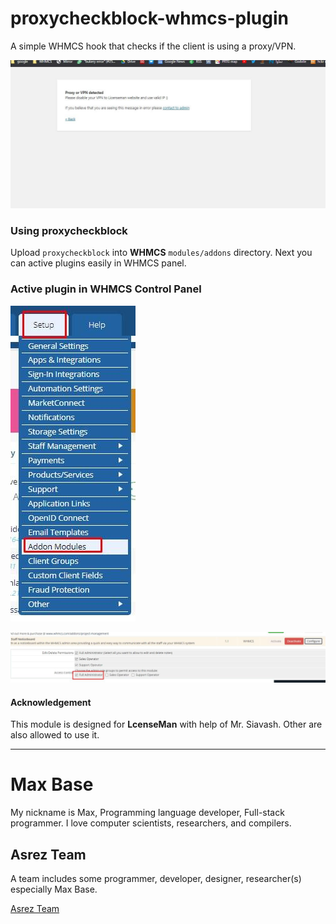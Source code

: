 # proxycheckblock-whmcs-plugin

A simple WHMCS hook that checks if the client is using a proxy/VPN.

![proxycheckblock-whmcs-plugin](demo3.jpg)

### Using proxycheckblock

Upload `proxycheckblock` into **WHMCS** `modules/addons` directory.
Next you can active plugins easily in WHMCS panel.

### Active plugin in WHMCS Control Panel

![proxycheckblock-whmcs-plugin](demo1.jpg)

![proxycheckblock-whmcs-plugin](demo2.jpg)

#### Acknowledgement

This module is designed for **LcenseMan** with help of Mr. Siavash.
Other are also allowed to use it.

---------

# Max Base

My nickname is Max, Programming language developer, Full-stack programmer. I love computer scientists, researchers, and compilers.

## Asrez Team

A team includes some programmer, developer, designer, researcher(s) especially Max Base.

[Asrez Team](https://www.asrez.com/)

